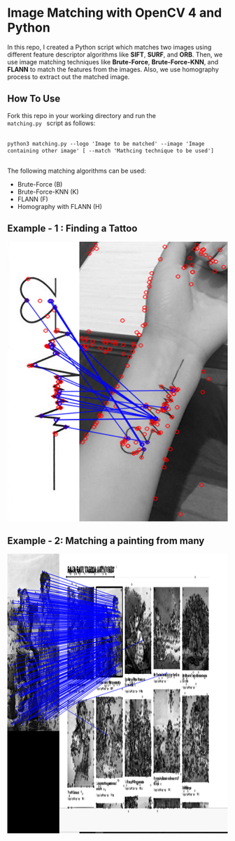 # Image Matching with OpenCV 4 and Python

In this repo, I created a Python script which matches two images using different feature descriptor algorithms like **SIFT**, **SURF**, and **ORB**. 
Then, we use image matching techniques like **Brute-Force**, **Brute-Force-KNN**, and **FLANN** to match the features from the images.
Also, we use homography process to extract out the matched image.

## How To Use
Fork this repo in your working directory and run the <code> matching.py </code> script as follows:
<pre>
<code>
python3 matching.py --logo 'Image to be matched' --image 'Image containing other image' [ --match 'Mathcing technique to be used']
</code>
</pre>

The following matching algorithms can be used:
- Brute-Force (B) 
- Brute-Force-KNN (K)
- FLANN (F)
- Homography with FLANN (H)

## Example - 1 : Finding a Tattoo

<img src = 'imgs/matched1.png' height=640 width=640 >

## Example - 2: Matching a painting from many

<img src = 'matched.png' height=640 width=640>
